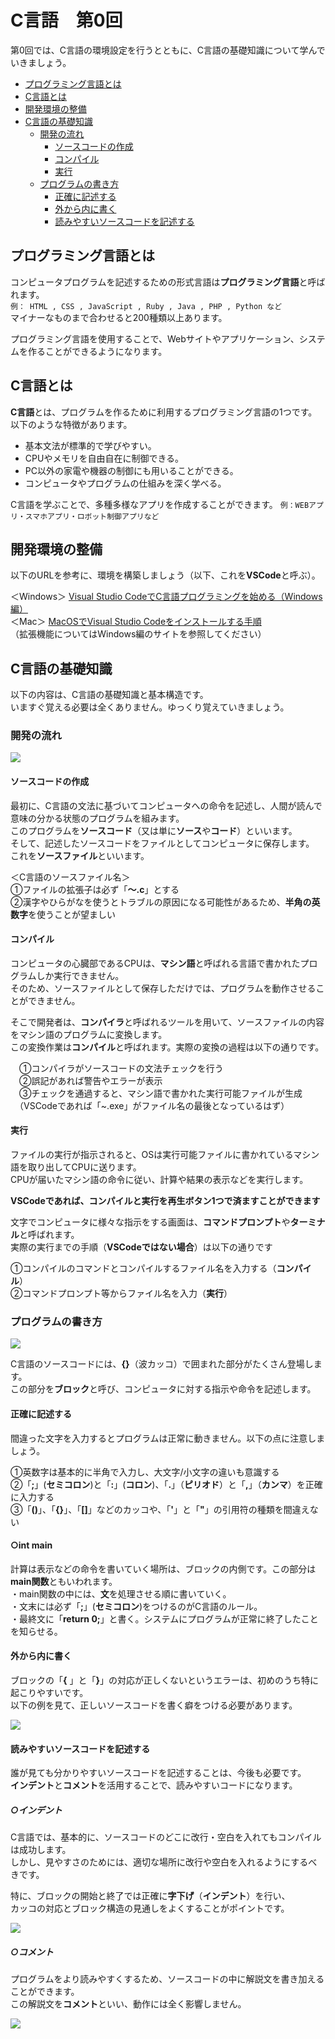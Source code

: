 # C言語　第0回　
第0回では、C言語の環境設定を行うとともに、C言語の基礎知識について学んでいきましょう。  

  - [プログラミング言語とは](#プログラミング言語とは)
  - [C言語とは](#c言語とは)
  - [開発環境の整備](#開発環境の整備)
  - [C言語の基礎知識](#c言語の基礎知識)
    - [開発の流れ](#開発の流れ)
      - [ソースコードの作成](#ソースコードの作成)
      - [コンパイル](#コンパイル)
      - [実行](#実行)
    - [プログラムの書き方](#プログラムの書き方)
      - [正確に記述する](#正確に記述する)
      - [外から内に書く](#外から内に書く)
      - [読みやすいソースコードを記述する](#読みやすいソースコードを記述する)


## プログラミング言語とは
コンピュータプログラムを記述するための形式言語は**プログラミング言語**と呼ばれます。  
`例： HTML , CSS , JavaScript , Ruby , Java , PHP , Python など`  
マイナーなものまで合わせると200種類以上あります。   

プログラミング言語を使用することで、Webサイトやアプリケーション、システムを作ることができるようになります。
 
## C言語とは
**C言語**とは、プログラムを作るために利用するプログラミング言語の1つです。  以下のような特徴があります。  
  - 基本文法が標準的で学びやすい。
  - CPUやメモリを自由自在に制御できる。
  - PC以外の家電や機器の制御にも用いることができる。
  - コンピュータやプログラムの仕組みを深く学べる。

C言語を学ぶことで、多種多様なアプリを作成することができます。  `例：WEBアプリ・スマホアプリ・ロボット制御アプリなど`

## 開発環境の整備
以下のURLを参考に、環境を構築しましょう（以下、これを**VSCode**と呼ぶ）。  

  ＜Windows＞ [Visual Studio CodeでC言語プログラミングを始める（Windows編）](https://bit.ly/3hw41up)  
  ＜Mac＞ [MacOSでVisual Studio Codeをインストールする手順](https://qiita.com/watamura/items/51c70fbb848e5f956fd6)   
（拡張機能についてはWindows編のサイトを参照してください）

## C言語の基礎知識
以下の内容は、C言語の基礎知識と基本構造です。  
いますぐ覚える必要は全くありません。ゆっくり覚えていきましょう。
  
### 開発の流れ

![](./img/pc_00_1.png)

#### ソースコードの作成  

最初に、C言語の文法に基づいてコンピュータへの命令を記述し、人間が読んで意味の分かる状態のプログラムを組みます。  
このプログラムを**ソースコード**（又は単に**ソース**や**コード**）といいます。  
そして、記述したソースコードをファイルとしてコンピュータに保存します。  これを**ソースファイル**といいます。  

＜C言語のソースファイル名＞   
①ファイルの拡張子は必ず「**～.c**」とする  
②漢字やひらがなを使うとトラブルの原因になる可能性があるため、**半角の英数字**を使うことが望ましい

#### コンパイル
コンピュータの心臓部であるCPUは、**マシン語**と呼ばれる言語で書かれたプログラムしか実行できません。  
そのため、ソースファイルとして保存しただけでは、プログラムを動作させることができません。  

そこで開発者は、**コンパイラ**と呼ばれるツールを用いて、ソースファイルの内容をマシン語のプログラムに変換します。  
この変換作業は**コンパイル**と呼ばれます。実際の変換の過程は以下の通りです。  

　①コンパイラがソースコードの文法チェックを行う   
　②誤記があれば警告やエラーが表示   
　③チェックを通過すると、マシン語で書かれた実行可能ファイルが生成   
　（VSCodeであれば「~.exe」がファイル名の最後となっているはず）

#### 実行
ファイルの実行が指示されると、OSは実行可能ファイルに書かれているマシン語を取り出してCPUに送ります。  
CPUが届いたマシン語の命令に従い、計算や結果の表示などを実行します。

**VSCodeであれば、コンパイルと実行を再生ボタン1つで済ますことができます**

文字でコンピュータに様々な指示をする画面は、**コマンドプロンプト**や**ターミナル**と呼ばれます。  
実際の実行までの手順（**VSCodeではない場合**）は以下の通りです    

①コンパイルのコマンドとコンパイルするファイル名を入力する（**コンパイル**）  
②コマンドプロンプト等からファイル名を入力（**実行**）

### プログラムの書き方

![](./img/pc_00_2.png)

C言語のソースコードには、**{}**（波カッコ）で囲まれた部分がたくさん登場します。  
この部分を**ブロック**と呼び、コンピュータに対する指示や命令を記述します。

#### 正確に記述する

間違った文字を入力するとプログラムは正常に動きません。以下の点に注意しましょう。

①英数字は基本的に半角で入力し、大文字/小文字の違いも意識する  
②「**;**」(**セミコロン**)と「**:**」(**コロン**)、「**.**」（**ピリオド**）と「**,**」（**カンマ**）を正確に入力する  
③「**()**」、「**{}**」、「**[]**」などのカッコや、「**'**」と「**"**」の引用符の種類を間違えない  

#### ○int main
計算は表示などの命令を書いていく場所は、ブロックの内側です。この部分は**main関数**ともいわれます。  
・main関数の中には、**文**を処理させる順に書いていく。  
・文末には必ず「**;**」(**セミコロン**)をつけるのがC言語のルール。  
・最終文に「**return 0;**」と書く。システムにプログラムが正常に終了したことを知らせる。  

#### 外から内に書く
ブロックの「**{** 」と「**}**」の対応が正しくないというエラーは、初めのうち特に起こりやすいです。  
以下の例を見て、正しいソースコードを書く癖をつける必要があります。

![](./img/pc_00_3.png)
 
#### 読みやすいソースコードを記述する

誰が見ても分かりやすいソースコードを記述することは、今後も必要です。  
**インデント**と**コメント**を活用することで、読みやすいコードになります。  

##### ○インデント　　

C言語では、基本的に、ソースコードのどこに改行・空白を入れてもコンパイルは成功します。  
しかし、見やすさのためには、適切な場所に改行や空白を入れるようにするべきです。

特に、ブロックの開始と終了では正確に**字下げ**（**インデント**）を行い、  
カッコの対応とブロック構造の見通しをよくすることがポイントです。

![](./img/pc_00_4.png) 

##### ○コメント
プログラムをより読みやすくするため、ソースコードの中に解説文を書き加えることができます。  
この解説文を**コメント**といい、動作には全く影響しません。

![](./img/pc_00_5.png)
